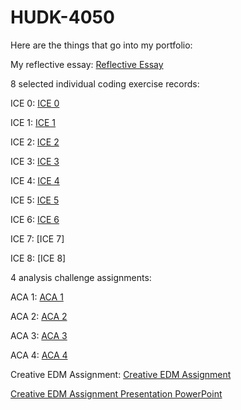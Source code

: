 # HUDK-4050
Here are the things that go into my portfolio:

My reflective essay: [Reflective Essay](https://github.com/WuRebecca/HUDK-4050/blob/main/Reflection%20Essay.pdf)

8 selected individual coding exercise records:

ICE 0: [ICE 0](https://github.com/WuRebecca/HUDK-4050/blob/2b84a033254cc82f9f4ca5f03a27b69d5bd62eed/ICE%200.ipynb)

ICE 1: [ICE 1](https://github.com/WuRebecca/HUDK-4050/blob/7db0a67a10d0db85689791ab9b2d281321ed5767/ICE%201.ipynb)

ICE 2: [ICE 2](https://github.com/WuRebecca/HUDK-4050/blob/13bd236519b6354467a372a5708d7276d236735e/ICE%202.ipynb)

ICE 3: [ICE 3](https://github.com/WuRebecca/HUDK-4050/blob/f8da41de4cce61f880ed803a20387711a92dae5b/ICE%203.ipynb)

ICE 4: [ICE 4](https://github.com/WuRebecca/HUDK-4050/blob/7b072eff9e4ae97acd4a32758477b903128d7129/ICE%204.ipynb)

ICE 5: [ICE 5](https://github.com/WuRebecca/HUDK-4050/blob/44ff0041a2338f4d7395bb322116f2fbb5dc09a5/ICE%205.ipynb)

ICE 6: [ICE 6](https://github.com/WuRebecca/HUDK-4050/blob/0f08278e349e066eeddf1608ff4fe320ab36e373/ICE%206.ipynb)

ICE 7: [ICE 7]

ICE 8: [ICE 8]

4 analysis challenge assignments:

ACA 1: [ACA 1](https://github.com/WuRebecca/HUDK-4050/blob/f064d760cfbe26e587666237030cca337984bf42/ACA%201.ipynb)

ACA 2: [ACA 2](https://github.com/WuRebecca/HUDK-4050/blob/afdd0a43ef5d22e254df8b121052beeb9578a3e2/ACA%202.ipynb)

ACA 3: [ACA 3](https://github.com/WuRebecca/HUDK-4050/blob/9fa373652cc35eaaa017109663223f7f21c7ad42/ACA%203.ipynb)

ACA 4: [ACA 4](https://github.com/WuRebecca/HUDK-4050/blob/8a71ccf930c0d07c825c90e1b34b1a7dcc8c421f/ACA%204%20.ipynb)

Creative EDM Assignment: [Creative EDM Assignment](https://github.com/WuRebecca/HUDK-4050/blob/d30a5b82e36a993532e04ac7ddd4baf9b9ab8e9d/Creative%20EDM%20Assignment.pdf)

[Creative EDM Assignment Presentation PowerPoint](https://github.com/WuRebecca/HUDK-4050/blob/e9acffc6b3d6a6065c39d28915ad3e28d1e02b39/Creative%20EDM%20Assignment%20-%20Presentation.pdf)
